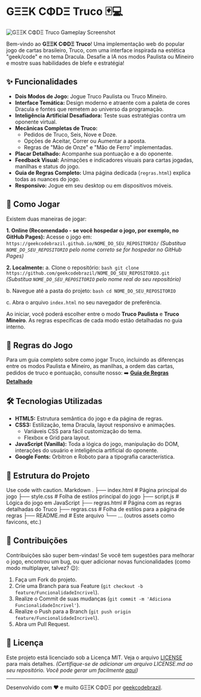 # GΞΞK CΦDΞ Truco 🃏💻

![GΞΞK CΦDΞ Truco Gameplay Screenshot](link_para_screenshot_ou_gif_do_jogo.png)
<!-- ^ Substitua pelo link de um screenshot/GIF do seu jogo! -->

Bem-vindo ao **GΞΞK CΦDΞ Truco**! Uma implementação web do popular jogo de cartas brasileiro, Truco, com uma interface inspirada na estética "geek/code" e no tema Dracula. Desafie a IA nos modos Paulista ou Mineiro e mostre suas habilidades de blefe e estratégia!

## ✨ Funcionalidades

*   **Dois Modos de Jogo:** Jogue Truco Paulista ou Truco Mineiro.
*   **Interface Temática:** Design moderno e atraente com a paleta de cores Dracula e fontes que remetem ao universo da programação.
*   **Inteligência Artificial Desafiadora:** Teste suas estratégias contra um oponente virtual.
*   **Mecânicas Completas de Truco:**
    *   Pedidos de Truco, Seis, Nove e Doze.
    *   Opções de Aceitar, Correr ou Aumentar a aposta.
    *   Regras de "Mão de Onze" e "Mão de Ferro" implementadas.
*   **Placar Detalhado:** Acompanhe sua pontuação e a do oponente.
*   **Feedback Visual:** Animações e indicadores visuais para cartas jogadas, manilhas e status do jogo.
*   **Guia de Regras Completo:** Uma página dedicada (`regras.html`) explica todas as nuances do jogo.
*   **Responsivo:** Jogue em seu desktop ou em dispositivos móveis.

## 🚀 Como Jogar

Existem duas maneiras de jogar:

**1. Online (Recomendado - se você hospedar o jogo, por exemplo, no GitHub Pages):**
   Acesse o jogo em: `https://geekcodebrazil.github.io/NOME_DO_SEU_REPOSITORIO/`
   *(Substitua `NOME_DO_SEU_REPOSITORIO` pelo nome correto se for hospedar no GitHub Pages)*

**2. Localmente:**
   a. Clone o repositório:
      ```bash
      git clone https://github.com/geekcodebrazil/NOME_DO_SEU_REPOSITORIO.git
      ```
      *(Substitua `NOME_DO_SEU_REPOSITORIO` pelo nome real do seu repositório)*

   b. Navegue até a pasta do projeto:
      ```bash
      cd NOME_DO_SEU_REPOSITORIO
      ```

   c. Abra o arquivo `index.html` no seu navegador de preferência.

Ao iniciar, você poderá escolher entre o modo **Truco Paulista** e **Truco Mineiro**. As regras específicas de cada modo estão detalhadas no guia interno.

## 📖 Regras do Jogo

Para um guia completo sobre como jogar Truco, incluindo as diferenças entre os modos Paulista e Mineiro, as manilhas, a ordem das cartas, pedidos de truco e pontuação, consulte nosso:
➡️ **[Guia de Regras Detalhado](regras.html)**

## 🛠️ Tecnologias Utilizadas

*   **HTML5:** Estrutura semântica do jogo e da página de regras.
*   **CSS3:** Estilização, tema Dracula, layout responsivo e animações.
    *   Variáveis CSS para fácil customização do tema.
    *   Flexbox e Grid para layout.
*   **JavaScript (Vanilla):** Toda a lógica do jogo, manipulação do DOM, interações do usuário e inteligência artificial do oponente.
*   **Google Fonts:** Orbitron e Roboto para a tipografia característica.

## 📁 Estrutura do Projeto
Use code with caution.
Markdown
.
├── index.html # Página principal do jogo
├── style.css # Folha de estilos principal do jogo
├── script.js # Lógica do jogo em JavaScript
├── regras.html # Página com as regras detalhadas do Truco
├── regras.css # Folha de estilos para a página de regras
├── README.md # Este arquivo
└── ... (outros assets como favicons, etc.)
## 🤝 Contribuições

Contribuições são super bem-vindas! Se você tem sugestões para melhorar o jogo, encontrou um bug, ou quer adicionar novas funcionalidades (como modo multiplayer, talvez? 😉):

1.  Faça um Fork do projeto.
2.  Crie uma Branch para sua Feature (`git checkout -b feature/FuncionalidadeIncrivel`).
3.  Realize o Commit de suas mudanças (`git commit -m 'Adiciona FuncionalidadeIncrivel'`).
4.  Realize o Push para a Branch (`git push origin feature/FuncionalidadeIncrivel`).
5.  Abra um Pull Request.

## 📜 Licença

Este projeto está licenciado sob a Licença MIT. Veja o arquivo [LICENSE](LICENSE) para mais detalhes.
*(Certifique-se de adicionar um arquivo LICENSE.md ao seu repositório. Você pode gerar um facilmente [aqui](https://choosealicense.com/licenses/mit/))*

---

Desenvolvido com <span style="color: var(--accent-pink);">❤️</span> e muito <span class="geek">GΞΞK</span><span class="code"> CΦDΞ</span> por [geekcodebrazil](https://github.com/geekcodebrazil).
